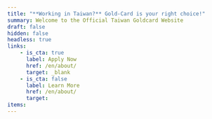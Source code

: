 ```yaml
---
title: "**Working in Taiwan?** Gold-Card is your right choice!"
summary: Welcome to the Official Taiwan Goldcard Website
draft: false
hidden: false
headless: true
links:
    - is_cta: true
      label: Apply Now
      href: /en/about/
      target: _blank
    - is_cta: false
      label: Learn More
      href: /en/about/
      target:
items:
---
```

